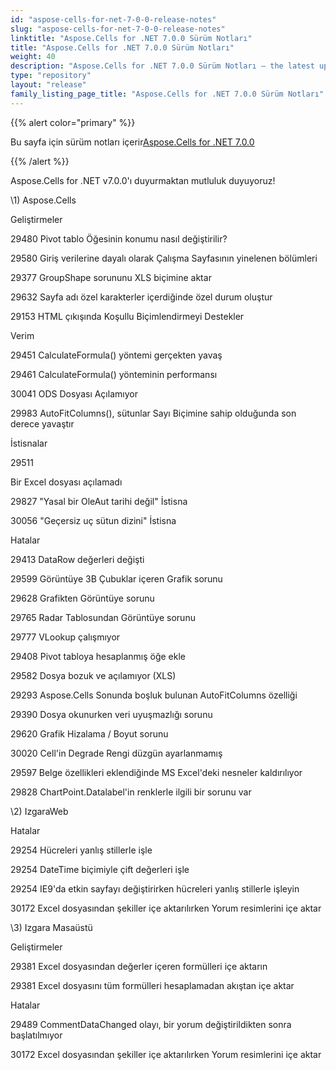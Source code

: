 ```yaml
---
id: "aspose-cells-for-net-7-0-0-release-notes"
slug: "aspose-cells-for-net-7-0-0-release-notes"
linktitle: "Aspose.Cells for .NET 7.0.0 Sürüm Notları"
title: "Aspose.Cells for .NET 7.0.0 Sürüm Notları"
weight: 40
description: "Aspose.Cells for .NET 7.0.0 Sürüm Notları – the latest updates and fixes."
type: "repository"
layout: "release"
family_listing_page_title: "Aspose.Cells for .NET 7.0.0 Sürüm Notları"
---
```

{{% alert color="primary" %}} 

 Bu sayfa için sürüm notları içerir[Aspose.Cells for .NET 7.0.0](https://releases.aspose.com/cells/net/new-releases/aspose.cells-for-.net-7.0.0/)

{{% /alert %}} 

 Aspose.Cells for .NET v7.0.0'ı duyurmaktan mutluluk duyuyoruz!

\1) Aspose.Cells 

 Geliştirmeler

 29480 Pivot tablo Öğesinin konumu nasıl değiştirilir?

 29580 Giriş verilerine dayalı olarak Çalışma Sayfasının yinelenen bölümleri

 29377 GroupShape sorununu XLS biçimine aktar

 29632 Sayfa adı özel karakterler içerdiğinde özel durum oluştur

 29153 HTML çıkışında Koşullu Biçimlendirmeyi Destekler

 Verim

 29451 CalculateFormula() yöntemi gerçekten yavaş

 29461 CalculateFormula() yönteminin performansı

 30041 ODS Dosyası Açılamıyor

 29983 AutoFitColumns(), sütunlar Sayı Biçimine sahip olduğunda son derece yavaştır

 İstisnalar



29511 

 Bir Excel dosyası açılamadı

 29827 "Yasal bir OleAut tarihi değil" İstisna

 30056 "Geçersiz uç sütun dizini" İstisna

 Hatalar

29413 DataRow değerleri değişti

 29599 Görüntüye 3B Çubuklar içeren Grafik sorunu

 29628 Grafikten Görüntüye sorunu

 29765 Radar Tablosundan Görüntüye sorunu

 29777 VLookup çalışmıyor

 29408 Pivot tabloya hesaplanmış öğe ekle

 29582 Dosya bozuk ve açılamıyor (XLS)

 29293 Aspose.Cells Sonunda boşluk bulunan AutoFitColumns özelliği

 29390 Dosya okunurken veri uyuşmazlığı sorunu

 29620 Grafik Hizalama / Boyut sorunu

 30020 Cell'in Degrade Rengi düzgün ayarlanmamış

 29597 Belge özellikleri eklendiğinde MS Excel'deki nesneler kaldırılıyor

 29828 ChartPoint.Datalabel'in renklerle ilgili bir sorunu var

 \2) IzgaraWeb

 Hatalar

 29254 Hücreleri yanlış stillerle işle

 29254 DateTime biçimiyle çift değerleri işle

 29254 IE9'da etkin sayfayı değiştirirken hücreleri yanlış stillerle işleyin

 30172 Excel dosyasından şekiller içe aktarılırken Yorum resimlerini içe aktar

 \3) Izgara Masaüstü

 Geliştirmeler

 29381 Excel dosyasından değerler içeren formülleri içe aktarın

29381 Excel dosyasını tüm formülleri hesaplamadan akıştan içe aktar

 Hatalar

 29489 CommentDataChanged olayı, bir yorum değiştirildikten sonra başlatılmıyor

 30172 Excel dosyasından şekiller içe aktarılırken Yorum resimlerini içe aktar
